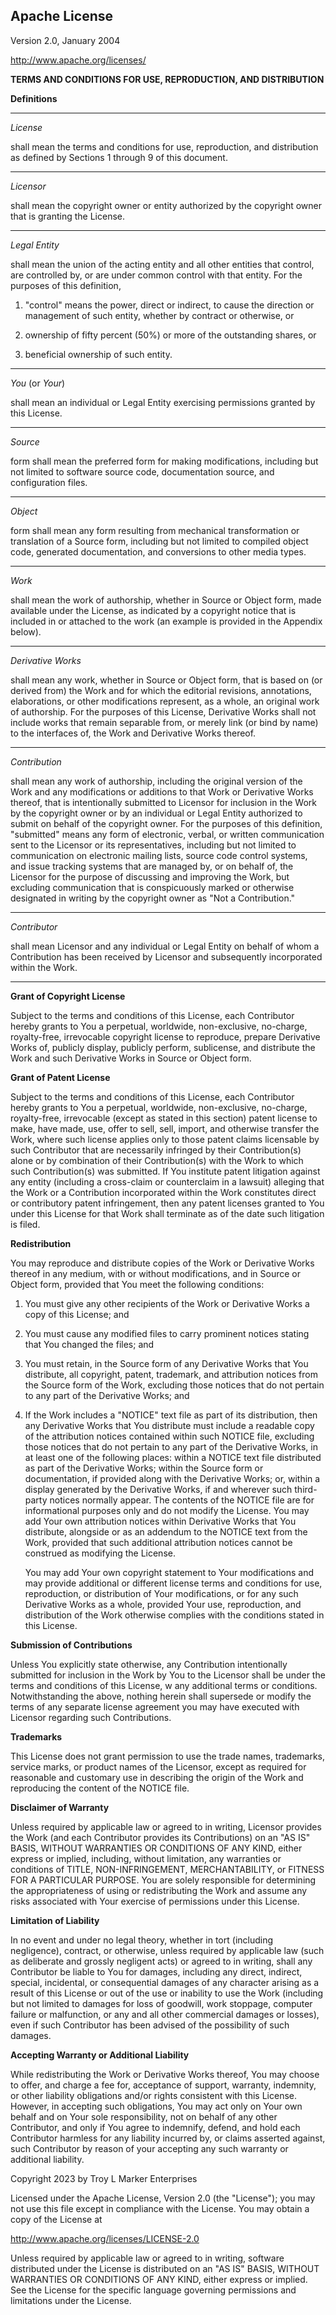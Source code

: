## Apache License
Version 2.0, January 2004

http://www.apache.org/licenses/

   **TERMS AND CONDITIONS FOR USE, REPRODUCTION, AND DISTRIBUTION**

**Definitions**
- - -
   _License_

   shall mean the terms and conditions for use, reproduction, and distribution as defined by Sections 1 through 9 of this document.
- - -
   _Licensor_ 
   
   shall mean the copyright owner or entity authorized by the copyright owner that is granting the License.
- - -
   _Legal Entity_ 
   
   shall mean the union of the acting entity and all other entities that control, are controlled by, or
                are under common control with that entity. For the purposes of this definition,
   1. "control" means the power, direct or indirect, to cause the direction or management of such entity, whether by contract or 
                otherwise, or 
   2. ownership of fifty percent (50%) or more of the outstanding shares, or
      
   3. beneficial ownership of such entity.
- - - 
   _You_ (or _Your_) 
   
   shall mean an individual or Legal Entity exercising permissions granted by this License.
- - -
   _Source_ 
      
   form shall mean the preferred form for making modifications, including but not limited to software source code, 
   documentation source, and configuration files.
- - - 
   _Object_ 
   
   form shall mean any form resulting from mechanical transformation or translation of a Source form, including but not
   limited to compiled object code, generated documentation, and conversions to other media types.
- - -
   _Work_
   
   shall mean the work of authorship, whether in Source or Object form, made available under the License, as indicated
   by a copyright notice that is included in or attached to the work (an example is provided in the Appendix below).
- - -
   _Derivative Works_ 
   
   shall mean any work, whether in Source or Object form, that is based on (or derived from) the Work and for which the
   editorial revisions, annotations, elaborations, or other modifications represent, as a whole, an original work of 
   authorship. For the purposes of this License, Derivative Works shall not include works that remain separable from, 
   or merely link (or bind by name) to the interfaces of, the Work and Derivative Works thereof.
- - - 
   _Contribution_
   
   shall mean any work of authorship, including the original version of the Work and any modifications or additions to
   that Work or Derivative Works thereof, that is intentionally submitted to Licensor for inclusion in the Work by the
   copyright owner or by an individual or Legal Entity authorized to submit on behalf of the copyright owner. For the
   purposes of this definition, "submitted" means any form of electronic, verbal, or written communication sent to the
   Licensor or its representatives, including but not limited to communication on electronic mailing lists, source code
   control systems, and issue tracking systems that are managed by, or on behalf of, the Licensor for the purpose of
   discussing and improving the Work, but excluding communication that is conspicuously marked or otherwise designated
   in writing by the copyright owner as "Not a Contribution."
- - -
   _Contributor_ 
   
   shall mean Licensor and any individual or Legal Entity on behalf of whom a Contribution has been received by
   Licensor and subsequently incorporated within the Work.
- - -
**Grant of Copyright License**

Subject to the terms and conditions of this License, each Contributor hereby grants to You a perpetual, worldwide, 
non-exclusive, no-charge, royalty-free, irrevocable copyright license to reproduce, prepare Derivative Works of,
publicly display, publicly perform, sublicense, and distribute the Work and such Derivative Works in Source or Object form.

**Grant of Patent License**

Subject to the terms and conditions of this License, each Contributor hereby grants to You a perpetual, worldwide, 
non-exclusive, no-charge, royalty-free, irrevocable (except as stated in this section) patent license to make, have 
made, use, offer to sell, sell, import, and otherwise transfer the Work, where such license applies only to those 
patent claims licensable by such Contributor that are necessarily infringed by their Contribution(s) alone or by
combination of their Contribution(s) with the Work to which such Contribution(s) was submitted. If You institute
patent litigation against any entity (including a cross-claim or counterclaim in a lawsuit) alleging that the Work or 
a Contribution incorporated within the Work constitutes direct or contributory patent infringement, then any patent
licenses granted to You under this License for that Work shall terminate as of the date such litigation is filed.

**Redistribution**

You may reproduce and distribute copies of the Work or Derivative Works thereof in any medium, with or without
modifications, and in Source or Object form, provided that You meet the following conditions:

   1. You must give any other recipients of the Work or Derivative Works a copy of this License; and

   2. You must cause any modified files to carry prominent notices stating that You changed the files; and

   3. You must retain, in the Source form of any Derivative Works that You distribute, all copyright, patent, 
      trademark, and attribution notices from the Source form of the Work, excluding those notices that do not 
      pertain to any part of the Derivative Works; and

   4. If the Work includes a "NOTICE" text file as part of its distribution, then any Derivative Works that You 
      distribute must include a readable copy of the attribution notices contained within such NOTICE file, 
      excluding those notices that do not pertain to any part of the Derivative Works, in at least one of the 
      following places: within a NOTICE text file distributed as part of the Derivative Works; within the Source 
      form or documentation, if provided along with the Derivative Works; or, within a display generated by the 
      Derivative Works, if and wherever such third-party notices normally appear. The contents of the NOTICE file are
      for informational purposes only and do not modify the License. You may add Your own attribution notices within 
      Derivative Works that You distribute, alongside or as an addendum to the NOTICE text from the Work, provided that
      such additional attribution notices cannot be construed as modifying the License.

      You may add Your own copyright statement to Your modifications and may provide additional or different license 
      terms and conditions for use, reproduction, or distribution of Your modifications, or for any such Derivative
      Works as a whole, provided Your use, reproduction, and distribution of the Work otherwise complies with the 
      conditions stated in this License.

**Submission of Contributions**

Unless You explicitly state otherwise, any Contribution intentionally submitted for inclusion in the Work by You to the
Licensor shall be under the terms and conditions of this License, w any additional terms or conditions. Notwithstanding
the above, nothing herein shall supersede or modify the terms of any separate license agreement you may have executed
with Licensor regarding such Contributions.

**Trademarks**

This License does not grant permission to use the trade names, trademarks, service marks, or product names of the
Licensor, except as required for reasonable and customary use in describing the origin of the Work and reproducing the
content of the NOTICE file.

**Disclaimer of Warranty**

Unless required by applicable law or agreed to in writing, Licensor provides the Work (and each Contributor provides
its Contributions) on an "AS IS" BASIS, WITHOUT WARRANTIES OR CONDITIONS OF ANY KIND, either express or implied,
including, without limitation, any warranties or conditions of TITLE, NON-INFRINGEMENT, MERCHANTABILITY, or FITNESS FOR
A PARTICULAR PURPOSE. You are solely responsible for determining the appropriateness of using or redistributing the
Work and assume any risks associated with Your exercise of permissions under this License.

**Limitation of Liability**

In no event and under no legal theory, whether in tort (including negligence), contract, or otherwise, unless required
by applicable law (such as deliberate and grossly negligent acts) or agreed to in writing, shall any Contributor be
liable to You for damages, including any direct, indirect, special, incidental, or consequential damages of any
character arising as a result of this License or out of the use or inability to use the Work (including but not limited
to damages for loss of goodwill, work stoppage, computer failure or malfunction, or any and all other commercial
damages or losses), even if such Contributor has been advised of the possibility of such damages.

**Accepting Warranty or Additional Liability**

While redistributing the Work or Derivative Works thereof, You may choose to offer, and charge a fee for, acceptance of
support, warranty, indemnity, or other liability obligations and/or rights consistent with this License. However, in
accepting such obligations, You may act only on Your own behalf and on Your sole responsibility, not on behalf of any
other Contributor, and only if You agree to indemnify, defend, and hold each Contributor harmless for any liability
incurred by, or claims asserted against, such Contributor by reason of your accepting any such warranty or additional
liability.

Copyright 2023 by Troy L Marker Enterprises

Licensed under the Apache License, Version 2.0 (the "License"); you may not use this file except in compliance with
the License. You may obtain a copy of the License at

http://www.apache.org/licenses/LICENSE-2.0

Unless required by applicable law or agreed to in writing, software distributed under the License is distributed on an
"AS IS" BASIS, WITHOUT WARRANTIES OR CONDITIONS OF ANY KIND, either express or implied. See the License for the
specific language governing permissions and limitations under the License.
